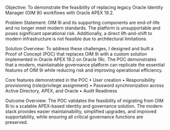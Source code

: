 Objective: 
	To demonstrate the feasibility of replacing legacy Oracle Identity Manager (OIM 9i) workflows with Oracle APEX 19.2.

Problem Statement: 
	OIM 9i and its supporting components are end-of-life and no longer meet modern standards. The platform is unsupportable and poses significant operational risk. Additionally, a direct lift-and-shift to modern infrastructure is not feasible due to architectural limitations.
	 
Solution Overview:
	To address these challenges, I designed and built a Proof of Concept (POC) that replaces OIM 9i with a custom solution implemented in Oracle APEX 19.2 on Oracle 19c. The POC demonstrates that a modern, maintainable governance platform can replicate the essential features of OIM 9i while reducing risk and improving operational efficiency.

  Core features demonstrated in the POC
	• User creation
	• Responsibility provisioning (role/privilege assignment)
	• Password synchronization across Active Directory, APEX, and Oracle
    • Audit Readiness
   
Outcome Overview:
	The POC validates the feasibility of migrating from OIM 9i to a scalable APEX-based identity and governance solution. The modern stack provides easier maintainability, simplified upgrades, and improved supportability, while ensuring all critical governance functions are preserved.

